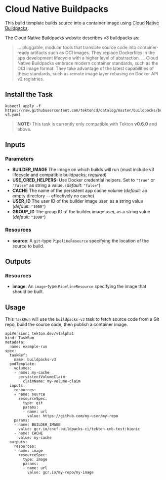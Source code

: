 # Cloud Native Buildpacks

This build template builds source into a container image using [Cloud Native
Buildpacks](https://buildpacks.io).

The Cloud Native Buildpacks website describes v3 buildpacks as:

> ... pluggable, modular tools that translate source code into container-ready
> artifacts such as OCI images. They replace Dockerfiles in the app development
> lifecycle with a higher level of abstraction. ...  Cloud Native Buildpacks
> embrace modern container standards, such as the OCI image format. They take
> advantage of the latest capabilities of these standards, such as remote image
> layer rebasing on Docker API v2 registries.

## Install the Task

```
kubectl apply -f https://raw.githubusercontent.com/tektoncd/catalog/master/buildpacks/buildpacks-v3.yaml
```

> **NOTE:** This task is currently only compatible with Tekton **v0.6.0** and above.

## Inputs

### Parameters

* **BUILDER_IMAGE** The image on which builds will run (must include v3 lifecycle and compatible buildpacks; _required_)
* **USE_CRED_HELPERS:** Use Docker credential helpers. Set to `"true"` or
  `"false"` as string a value. (_default:_ `"false"`)
* **CACHE** The name of the persistent app cache volume (_default:_ an empty
  directory -- effectively no cache)
* **USER_ID** The user ID of the builder image user, as a string value (_default:_ `"1000"`)
* **GROUP_ID** The group ID of the builder image user, as a string value (_default:_ `"1000"`)

### Resources

* **source**: A `git`-type `PipelineResource` specifying the location of the
  source to build.

## Outputs

### Resources

* **image**: An `image`-type `PipelineResource` specifying the image that should
  be built.

## Usage

This `TaskRun` will use the `buildpacks-v3` task to fetch source code from a Git repo, build the source code, then publish a container image.

```
apiVersion: tekton.dev/v1alpha1
kind: TaskRun
metadata:
  name: example-run
spec:
  taskRef:
    name: buildpacks-v3
  podTemplate:
    volumes:
    - name: my-cache
      persistentVolumeClaim:
        claimName: my-volume-claim
  inputs:
    resources:
    - name: source
      resourceSpec:
        type: git
        params:
        - name: url
          value: https://github.com/my-user/my-repo
    params:
    - name: BUILDER_IMAGE
      value: gcr.io/cncf-buildpacks-ci/tekton-cnb-test:bionic
    - name: CACHE
      value: my-cache
  outputs:
    resources:
    - name: image
      resourceSpec:
        type: image
        params:
        - name: url
          value: gcr.io/my-repo/my-image
```
